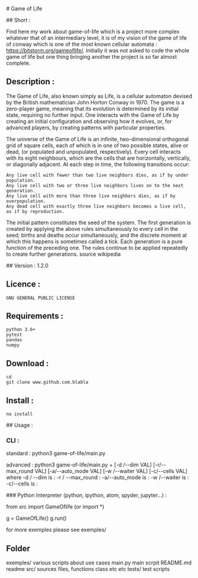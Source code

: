 # Game of Life


## Short : 

Find here my work about game-of-life which is a project more complex whatever that of an intermediary level, it is of my vision of the game of life of conway which is one of the most known cellular automata : https://bitstorm.org/gameoflife/. Initially it was not asked to code the whole game of life but one thing bringing another the project is so far almost complete.


## Description : 
The Game of Life, also known simply as Life, is a cellular automaton devised by the British mathematician John Horton Conway in 1970. The game is a zero-player game, meaning that its evolution is determined by its initial state, requiring no further input. One interacts with the Game of Life by creating an initial configuration and observing how it evolves, or, for advanced players, by creating patterns with particular properties. 

The universe of the Game of Life is an infinite, two-dimensional orthogonal grid of square cells, each of which is in one of two possible states, alive or dead, (or populated and unpopulated, respectively). Every cell interacts with its eight neighbours, which are the cells that are horizontally, vertically, or diagonally adjacent. At each step in time, the following transitions occur:

    Any live cell with fewer than two live neighbors dies, as if by under population.
    Any live cell with two or three live neighbors lives on to the next generation.
    Any live cell with more than three live neighbors dies, as if by overpopulation.
    Any dead cell with exactly three live neighbors becomes a live cell, as if by reproduction.

The initial pattern constitutes the seed of the system. The first generation is created by applying the above rules simultaneously to every cell in the seed; births and deaths occur simultaneously, and the discrete moment at which this happens is sometimes called a tick. Each generation is a pure function of the preceding one. The rules continue to be applied repeatedly to create further generations. source wikipedia


## Version : 
    1.2.0

## Licence : 
    GNU GENERAL PUBLIC LICENSE


## Requirements : 
    python 3.6+
    pytest 
    pandas
    numpy
	

## Download :
    cd
    git clone www.github.com.blabla

## Install : 
    no install


## Usage : 

### CLI : 

standard : python3 game-of-life/main.py

advanced : python3 game-of-life/main.py + [-d /--dim VAL] [-r/--max_round VAL] [-a/--auto_mode VAL] [-w /--waiter VAL] [-c/--cells VAL]
    where    -d / --dim is : 
             -r / --max_round :
             -a/--auto_mode is : 
             -w /--waiter is : 
	     -c/--cells is : 



### Python Interpreter (python, ipython, atom, spyder, jupyter...) : 

from src import GameOflife (or import *)

g = GameOfLife()
g.run()

for more exemples please see exemples/


## Folder  

exemples/   various scripts about use cases 
main.py     main scrpit 
README.md   readme
src/	    sources files, functions class etc etc
tests/      test scripts 

